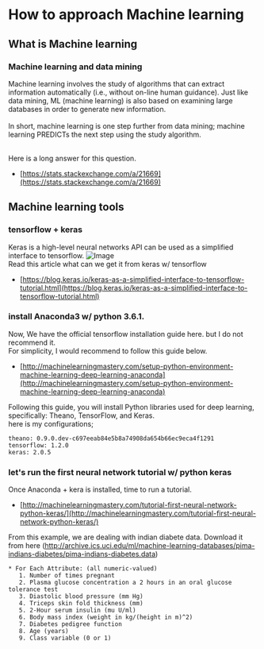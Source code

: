 # How to approach Machine learning


## What is Machine learning

###  Machine learning and data mining
Machine learning involves the study of algorithms that can extract information automatically (i.e., without on-line human guidance). Just like data mining, ML (machine learning) is also based on examining large databases in order to generate new information.<br>
<br>
In short, machine learning is one step further from data mining; machine learning PREDICTs the next step using the study algorithm. <br>
<br>

Here is a long answer for this question. <br>
* [https://stats.stackexchange.com/a/21669](https://stats.stackexchange.com/a/21669)


## Machine learning tools

### tensorflow + keras
Keras is a high-level neural networks API can be used as a simplified interface to tensorflow.
![Image](https://blog.keras.io/img/keras-tensorflow-logo.jpg?raw=true)
<br>
Read this article what can we get it from keras w/ tensorflow
* [https://blog.keras.io/keras-as-a-simplified-interface-to-tensorflow-tutorial.html](https://blog.keras.io/keras-as-a-simplified-interface-to-tensorflow-tutorial.html)


### install Anaconda3 w/ python 3.6.1.
Now, We have the official tensorflow installation guide here. but I do not recommend it.<br>
For simplicity, I would recommend to follow this guide below.
* [http://machinelearningmastery.com/setup-python-environment-machine-learning-deep-learning-anaconda](http://machinelearningmastery.com/setup-python-environment-machine-learning-deep-learning-anaconda)


Following this guide, you will install Python libraries used for deep learning, specifically: Theano, TensorFlow, and Keras.<br>
here is my configurations;<br>
```
theano: 0.9.0.dev-c697eeab84e5b8a74908da654b66ec9eca4f1291
tensorflow: 1.2.0
keras: 2.0.5
```

### let's run the first neural network tutorial w/ python keras 
Once Anaconda + kera is installed, time to run a tutorial.<br>
* [http://machinelearningmastery.com/tutorial-first-neural-network-python-keras/](http://machinelearningmastery.com/tutorial-first-neural-network-python-keras/)

From this example, we are dealing with indian diabete data. 
Download it from here (http://archive.ics.uci.edu/ml/machine-learning-databases/pima-indians-diabetes/pima-indians-diabetes.data)
```
* For Each Attribute: (all numeric-valued)
   1. Number of times pregnant
   2. Plasma glucose concentration a 2 hours in an oral glucose tolerance test
   3. Diastolic blood pressure (mm Hg)
   4. Triceps skin fold thickness (mm)
   5. 2-Hour serum insulin (mu U/ml)
   6. Body mass index (weight in kg/(height in m)^2)
   7. Diabetes pedigree function
   8. Age (years)
   9. Class variable (0 or 1)
```   
